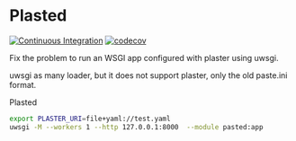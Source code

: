 # Plasted

[![Continuous Integration](https://github.com/mardiros/plasted/actions/workflows/tests.yml/badge.svg)](https://github.com/mardiros/plasted/actions/workflows/tests.yml)
[![codecov](https://codecov.io/gh/mardiros/plasted/graph/badge.svg?token=gi0lEALVAo)](https://codecov.io/gh/mardiros/plasted)


Fix the problem to run an WSGI app configured with plaster using uwsgi.

uwsgi as many loader, but it does not support plaster, only the old paste.ini
format.

Plasted

```bash
export PLASTER_URI=file+yaml://test.yaml
uwsgi -M --workers 1 --http 127.0.0.1:8000  --module pasted:app
```
